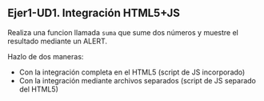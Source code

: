 ## Ejer1-UD1. Integración HTML5+JS
Realiza una funcion llamada `suma` que sume dos números y muestre el resultado mediante un ALERT.

Hazlo de dos maneras:

- Con la integración completa en el HTML5 (script de JS incorporado)
- Con la integración mediante archivos separados (script de JS separado del HTML5)
